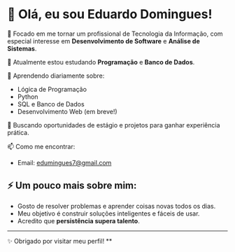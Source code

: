 # 👋 Olá, eu sou Eduardo Domingues!

🎯 Focado em me tornar um profissional de Tecnologia da Informação, com especial interesse em **Desenvolvimento de Software** e **Análise de Sistemas**.

🔭 Atualmente estou estudando **Programação** e **Banco de Dados**.

🌱 Aprendendo diariamente sobre:
- Lógica de Programação
- Python
- SQL e Banco de Dados
- Desenvolvimento Web (em breve!)

🚀 Buscando oportunidades de estágio e projetos para ganhar experiência prática.

📫 Como me encontrar:
- Email: edumingues7@gmail.com



## ⚡ Um pouco mais sobre mim:
- Gosto de resolver problemas e aprender coisas novas todos os dias.
- Meu objetivo é construir soluções inteligentes e fáceis de usar.
- Acredito que **persistência supera talento**.

---

✨ Obrigado por visitar meu perfil!
**
